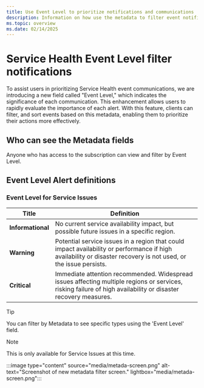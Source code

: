```yaml
---
title: Use Event Level to prioritize notifications and communications
description: Information on how use the metadata to filter event notifications.
ms.topic: overview
ms.date: 02/14/2025
---
```

# Service Health Event Level filter notifications

To assist users in prioritizing Service Health event communications, we are introducing a new field called "Event Level," which indicates the significance of each communication. This enhancement allows users to rapidly evaluate the importance of each alert. With this feature, clients can filter, and sort events based on this metadata, enabling them to prioritize their actions more effectively.

## Who can see the Metadata fields
Anyone who has access to the subscription can view and filter by Event Level.

## Event Level Alert definitions
### Event Level for Service Issues

|Title|Definition|
|-----|-----|
|**Informational**|No current service availability impact, but possible future issues in a specific region.|
|**Warning**|Potential service issues in a region that could impact availability or performance if high availability or disaster recovery is not used, or the issue persists.|
|**Critical**|Immediate attention recommended. Widespread issues affecting multiple regions or services, risking failure of high availability or disaster recovery measures.|

>[!Tip] 
>You can filter by Metadata to see specific types using the 'Event Level' field.

>[!NOTE] 
>This is only available for Service Issues at this time.
>

:::image type="content" source="media/metada-screen.png" alt-text="Screenshot of new metadata filter screen." lightbox="media/metada-screen.png":::